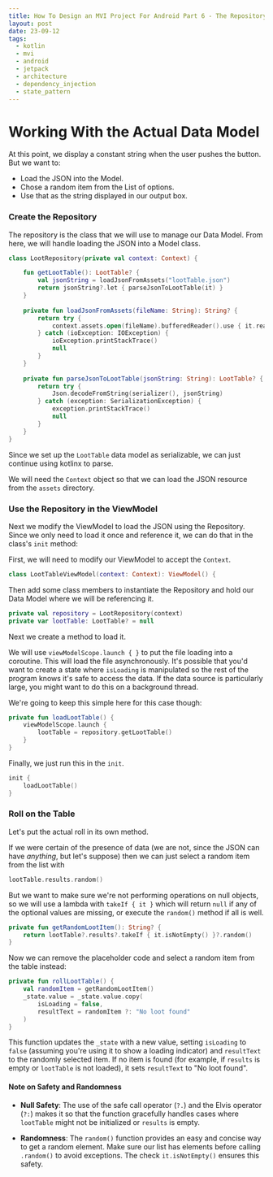 ```yaml
---
title: How To Design an MVI Project For Android Part 6 - The Repository
layout: post
date: 23-09-12
tags:
  - kotlin
  - mvi
  - android
  - jetpack
  - architecture
  - dependency_injection
  - state_pattern
---
```


# Working With the Actual Data Model

At this point, we display a constant string when the user pushes the button. But we want to:

- Load the JSON into the Model.
- Chose a random item from the List of options.
- Use that as the string displayed in our output box.

### Create the Repository

The repository is the class that we will use to manage our Data Model. From here, we will handle loading the JSON into a Model class.

```kotlin
class LootRepository(private val context: Context) {  

	fun getLootTable(): LootTable? {  
		val jsonString = loadJsonFromAssets("lootTable.json")  
		return jsonString?.let { parseJsonToLootTable(it) }  
	}  
	  
	private fun loadJsonFromAssets(fileName: String): String? {  
		return try {  
			context.assets.open(fileName).bufferedReader().use { it.readText() }  
		} catch (ioException: IOException) {  
			ioException.printStackTrace()  
			null  
		}  
	}  
	  
	private fun parseJsonToLootTable(jsonString: String): LootTable? {  
		return try {  
			Json.decodeFromString(serializer(), jsonString)  
		} catch (exception: SerializationException) {  
			exception.printStackTrace()  
			null  
		}  
	}  
}
```

Since we set up the `LootTable` data model as serializable, we can just continue using kotlinx to parse.

We will need the `Context` object so that we can load the JSON resource from the `assets` directory.

### Use the Repository in the ViewModel

Next we modify the ViewModel to load the JSON using the Repository. Since we only need to load it once and reference it, we can do that in the class's `init` method:

First, we will need to modify our ViewModel to accept the `Context`.
```kotlin
class LootTableViewModel(context: Context): ViewModel() {
```

Then add some class members to instantiate the Repository and hold our Data Model where we will be referencing it.
```kotlin
private val repository = LootRepository(context)  
private var lootTable: LootTable? = null
```

Next we create a method to load it.

We will use `viewModelScope.launch { }` to put the file loading into a coroutine. This will load the file asynchronously. It's possible that you'd want to create a state where `isLoading` is manipulated so the rest of the program knows it's safe to access the data. If the data source is particularly large, you might want to do this on a background thread. 

We're going to keep this simple here for this case though:
```kotlin
private fun loadLootTable() {  
	viewModelScope.launch {  
		lootTable = repository.getLootTable()  
	}  
}
```

Finally, we just run this in the `init`.
```kotlin
init {
	loadLootTable()
}
```

### Roll on the Table

Let's put the actual roll in its own method.

If we were certain of the presence of data (we are not, since the JSON can have *anything*, but let's suppose) then we can just select a random item from the list with
```kotlin
lootTable.results.random()
```

But we want to make sure we're not performing operations on null objects, so we will use a lambda with `takeIf { it }` which will return `null` if any of the optional values are missing, or execute the `random()` method if all is well.
```kotlin
private fun getRandomLootItem(): String? {  
	return lootTable?.results?.takeIf { it.isNotEmpty() }?.random()  
}
```

Now we can remove the placeholder code and select a random item from the table instead:
```kotlin
private fun rollLootTable() {  
	val randomItem = getRandomLootItem()  
	_state.value = _state.value.copy(  
		isLoading = false,  
		resultText = randomItem ?: "No loot found"  
	)  
}
```

This function updates the `_state` with a new value, setting `isLoading` to `false` (assuming you're using it to show a loading indicator) and `resultText` to the randomly selected item. If no item is found (for example, if `results` is empty or `lootTable` is not loaded), it sets `resultText` to "No loot found".
#### Note on Safety and Randomness

- **Null Safety**: The use of the safe call operator (`?.`) and the Elvis operator (`?:`) makes it so that the function gracefully handles cases where `lootTable` might not be initialized or `results` is empty.
    
- **Randomness**: The `random()` function provides an easy and concise way to get a random element. Make sure our list has elements before calling `.random()` to avoid exceptions. The check `it.isNotEmpty()` ensures this safety.
